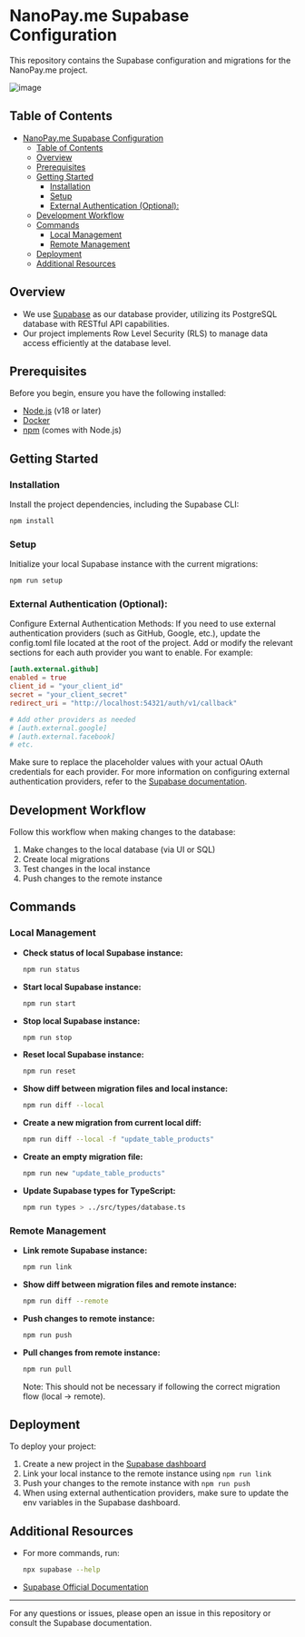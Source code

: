 # NanoPay.me Supabase Configuration

This repository contains the Supabase configuration and migrations for the NanoPay.me project.

![image](https://github.com/user-attachments/assets/9533527c-e578-4322-b918-db32bb675be3)


## Table of Contents

- [NanoPay.me Supabase Configuration](#nanopayme-supabase-configuration)
  - [Table of Contents](#table-of-contents)
  - [Overview](#overview)
  - [Prerequisites](#prerequisites)
  - [Getting Started](#getting-started)
    - [Installation](#installation)
    - [Setup](#setup)
    - [External Authentication (Optional):](#external-authentication-optional)
  - [Development Workflow](#development-workflow)
  - [Commands](#commands)
    - [Local Management](#local-management)
    - [Remote Management](#remote-management)
  - [Deployment](#deployment)
  - [Additional Resources](#additional-resources)

## Overview

- We use [Supabase](https://supabase.io/) as our database provider, utilizing its PostgreSQL database with RESTful API capabilities.
- Our project implements Row Level Security (RLS) to manage data access efficiently at the database level.

## Prerequisites

Before you begin, ensure you have the following installed:

- [Node.js](https://nodejs.org/en/) (v18 or later)
- [Docker](https://www.docker.com/)
- [npm](https://www.npmjs.com/) (comes with Node.js)

## Getting Started

### Installation

Install the project dependencies, including the Supabase CLI:

```bash
npm install
```

### Setup

Initialize your local Supabase instance with the current migrations:

```bash
npm run setup
```

### External Authentication (Optional):

Configure External Authentication Methods:
If you need to use external authentication providers (such as GitHub, Google, etc.), update the config.toml file located at the root of the project. Add or modify the relevant sections for each auth provider you want to enable. For example:

```toml
[auth.external.github]
enabled = true
client_id = "your_client_id"
secret = "your_client_secret"
redirect_uri = "http://localhost:54321/auth/v1/callback"

# Add other providers as needed
# [auth.external.google]
# [auth.external.facebook]
# etc.
```

Make sure to replace the placeholder values with your actual OAuth credentials for each provider. For more information on configuring external authentication providers, refer to the [Supabase documentation](https://supabase.com/docs/guides/auth/auth-github).

## Development Workflow

Follow this workflow when making changes to the database:

1. Make changes to the local database (via UI or SQL)
2. Create local migrations
3. Test changes in the local instance
4. Push changes to the remote instance

## Commands

### Local Management

- **Check status of local Supabase instance:**

  ```bash
  npm run status
  ```

- **Start local Supabase instance:**

  ```bash
  npm run start
  ```

- **Stop local Supabase instance:**

  ```bash
  npm run stop
  ```

- **Reset local Supabase instance:**

  ```bash
  npm run reset
  ```

- **Show diff between migration files and local instance:**

  ```bash
  npm run diff --local
  ```

- **Create a new migration from current local diff:**

  ```bash
  npm run diff --local -f "update_table_products"
  ```

- **Create an empty migration file:**

  ```bash
  npm run new "update_table_products"
  ```

- **Update Supabase types for TypeScript:**
  ```bash
  npm run types > ../src/types/database.ts
  ```

### Remote Management

- **Link remote Supabase instance:**

  ```bash
  npm run link
  ```

- **Show diff between migration files and remote instance:**

  ```bash
  npm run diff --remote
  ```

- **Push changes to remote instance:**

  ```bash
  npm run push
  ```

- **Pull changes from remote instance:**
  ```bash
  npm run pull
  ```
  Note: This should not be necessary if following the correct migration flow (local -> remote).

## Deployment

To deploy your project:

1. Create a new project in the [Supabase dashboard](https://app.supabase.io/)
2. Link your local instance to the remote instance using `npm run link`
3. Push your changes to the remote instance with `npm run push`
4. When using external authentication providers, make sure to update the env variables in the Supabase dashboard.

## Additional Resources

- For more commands, run:
  ```bash
  npx supabase --help
  ```

- [Supabase Official Documentation](https://supabase.io/docs/guides/database)

---

For any questions or issues, please open an issue in this repository or consult the Supabase documentation.
